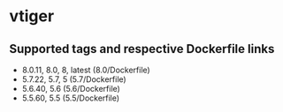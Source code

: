 # vtiger

## Supported tags and respective Dockerfile links
- 8.0.11, 8.0, 8, latest (8.0/Dockerfile)
- 5.7.22, 5.7, 5 (5.7/Dockerfile)
- 5.6.40, 5.6 (5.6/Dockerfile)
- 5.5.60, 5.5 (5.5/Dockerfile)
